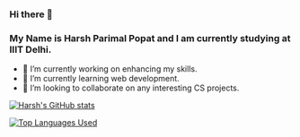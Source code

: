 ### Hi there 👋

### My Name is **Harsh Parimal Popat** and I am currently studying at **IIIT Delhi**.

- 🔭 I’m currently working on enhancing my skills.
- 🌱 I’m currently learning web development.
- 👯 I’m looking to collaborate on any interesting CS projects.

[![Harsh's GitHub stats](https://github-readme-stats.vercel.app/api?username=harshpopat2003&count_private=true&show_icons=true&theme=radical)](https://github.com/anuraghazra/github-readme-stats)


[![Top Languages Used ](https://github-readme-stats.vercel.app/api/top-langs/?username=harshpopat2003)](https://github.com/anuraghazra/github-readme-stats)




<!--
**harshpopat2003/harshpopat2003** is a ✨ _special_ ✨ repository because its `README.md` (this file) appears on your GitHub profile.

Here are some ideas to get you started:

- 🔭 I’m currently working on ...
- 🌱 I’m currently learning ...
- 👯 I’m looking to collaborate on ...
- 🤔 I’m looking for help with ...
- 💬 Ask me about ...
- 📫 How to reach me: ...
- 😄 Pronouns: ...
- ⚡ Fun fact: ...
-->
